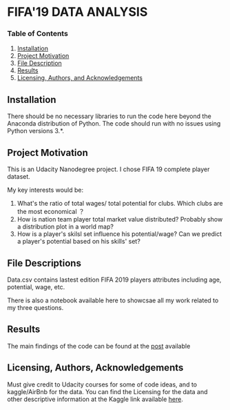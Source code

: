 # FIFA'19 DATA ANALYSIS

### Table of Contents

1. [Installation](#installation)
2. [Project Motivation](#motivation)
3. [File Description](#files)
4. [Results](#results)
5. [Licensing, Authors, and Acknowledgements](#licensing)

## Installation <a name="installation"></a>

There should be no necessary libraries to run the code here beyond the Anaconda distribution of Python. The code should run with no issues using Python versions 3.*.

## Project Motivation<a name="motivation"></a>

This is an Udacity Nanodegree project. I chose FIFA 19 complete player dataset. 

My key interests would be:

1. What's the ratio of  total wages/ total potential for clubs. Which clubs are the most economical ？
2. How is nation team player total market value distributed? Probably show a distribution plot in a world map?
3. How is a player's skilsl set influence his potential/wage? Can we predict a player's potential based on his skills' set? 

## File Descriptions <a name="files"></a>

Data.csv contains lastest edition FIFA 2019 players attributes including age, potential, wage, etc. 

There is also a notebook available here to showcsae all my work related to my three questions.



## Results<a name="results"></a>

The main findings of the code can be found at the [post](https://medium.com/@u0509421/fifa-19-complete-player-dataset-what-can-we-tell-from-it-f7343fdad020) available



## Licensing, Authors, Acknowledgements<a name="licensing"></a>

Must give credit to Udacity courses for some of code ideas, and to kaggle/AirBnb for the data. You can find the Licensing for the data and other descriptive information at the Kaggle link available [here](https://medium.com/@itsmohit.kr95/data-analysis-of-fifa-2019-f99d64b44e58).
